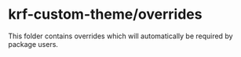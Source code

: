 # krf-custom-theme/overrides

This folder contains overrides which will automatically be required by package users.
